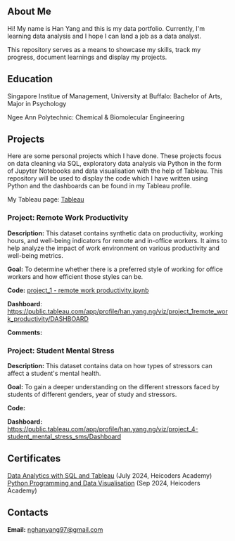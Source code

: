 ## About Me
Hi! My name is Han Yang and this is my data portfolio. Currently, I'm learning data analysis and I hope I can land a job as a data analyst. 

This repository serves as a means to showcase my skills, track my progress, document learnings and display my projects.


## Education
Singapore Institue of Management, University at Buffalo: Bachelor of Arts, Major in Psychology

Ngee Ann Polytechnic: Chemical & Biomolecular Engineering


## Projects
Here are some personal projects which I have done. These projects focus on data cleaning via SQL, exploratory data analysis via Python in the form of Jupyter Notebooks and data visualisation with the help of Tableau. This repository will be used to display the code which I have written using Python and the dashboards can be found in my Tableau profile.

My Tableau page: [Tableau](https://public.tableau.com/app/profile/han.yang.ng/vizzes)

### Project: Remote Work Productivity

**Description:** This dataset contains synthetic data on productivity, working hours, and well-being indicators for remote and in-office workers. It aims to help analyze the impact of work environment on various productivity and well-being metrics.

**Goal:** To determine whether there is a preferred style of working for office workers and how efficient those styles can be. 

**Code:** [project_1 - remote work productivity.ipynb](https://github.com/hunyoungg/jupyter_notebook/blob/515f6b38accee18fde6a270af699544c73b08b9a/project_1%20-%20remote%20work%20productivity.ipynb)

**Dashboard**: https://public.tableau.com/app/profile/han.yang.ng/viz/project_1remote_work_productivity/DASHBOARD

**Comments:** 


### Project: Student Mental Stress

**Description:** This dataset contains data on how types of stressors can affect a student's mental health. 

**Goal:** To gain a deeper understanding on the different stressors faced by students of different genders, year of study and stressors.

**Code:**

**Dashboard:** https://public.tableau.com/app/profile/han.yang.ng/viz/project_4-student_mental_stress_sms/Dashboard


## Certificates

[Data Analytics with SQL and Tableau](https://cert.heicodersacademy.com/ZHYW8WFWRP) (July 2024, Heicoders Academy)   
[Python Programming and Data Visualisation](https://cert.heicodersacademy.com/1WSZZZKRJT) (Sep 2024, Heicoders Academy)


## Contacts
**Email:** nghanyang97@gmail.com
